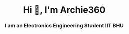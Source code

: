 <h1 align="center">Hi 👋, I'm Archie360</h1>
<h3 align="center">I am an Electronics Engineering Student IIT BHU</h3>

